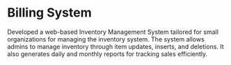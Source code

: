 # Billing System

Developed a web-based Inventory Management
System tailored for small organizations for
managing the inventory system. The system
allows admins to manage inventory through item
updates, inserts, and deletions. It also generates
daily and monthly reports for tracking sales
efficiently.
